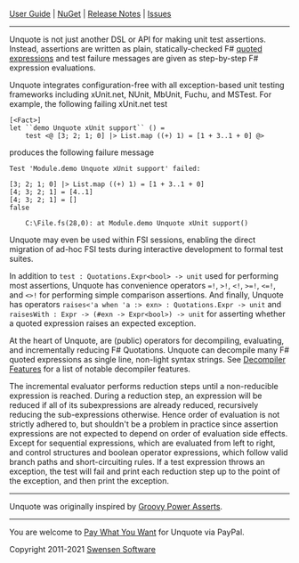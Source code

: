 [User Guide](../../wiki/UserGuide) | [NuGet](https://www.nuget.org/packages/Unquote/) | [Release Notes](../../wiki/ReleaseNotes) | [Issues](../../issues)

---

Unquote is not just another DSL or API for making unit test assertions. Instead, assertions are written as plain, statically-checked F# [quoted expressions](http://msdn.microsoft.com/en-us/library/dd233212.aspx) and test failure messages are given as step-by-step F# expression evaluations.

Unquote integrates configuration-free with all exception-based unit testing frameworks including xUnit.net, NUnit, MbUnit, Fuchu, and MSTest. For example, the following failing xUnit.net test

```
[<Fact>]
let ``demo Unquote xUnit support`` () =
    test <@ [3; 2; 1; 0] |> List.map ((+) 1) = [1 + 3..1 + 0] @>
```

produces the following failure message

```
Test 'Module.demo Unquote xUnit support' failed: 

[3; 2; 1; 0] |> List.map ((+) 1) = [1 + 3..1 + 0]
[4; 3; 2; 1] = [4..1]
[4; 3; 2; 1] = []
false

	C:\File.fs(28,0): at Module.demo Unquote xUnit support()
```

Unquote may even be used within FSI sessions, enabling the direct migration of ad-hoc FSI tests during interactive development to formal test suites.

In addition to `test : Quotations.Expr<bool> -> unit` used for performing most assertions, Unquote has convenience operators `=!`, `>!`, `<!`, `>=!`, `<=!`, and `<>!` for performing  simple comparison assertions. And finally, Unquote has operators `raises<'a when 'a :> exn> : Quotations.Expr -> unit` and `raisesWith : Expr -> (#exn -> Expr<bool>) -> unit` for asserting whether a quoted expression raises an expected exception.

At the heart of Unquote, are (public) operators for decompiling, evaluating, and incrementally reducing F# Quotations. Unquote can decompile many F# quoted expressions as single line, non-light syntax strings. See [Decompiler Features](../../wiki/DecompilerFeatures) for a list of notable decompiler features.

The incremental evaluator performs reduction steps until a non-reducible expression is reached. During a reduction step, an expression will be reduced if all of its subexpressions are already reduced, recursively reducing the sub-expressions otherwise. Hence order of evaluation is not strictly adhered to, but shouldn't be a problem in practice since assertion expressions are not expected to depend on order of evaluation side effects. Except for sequential expressions, which are evaluated from left to right, and control structures and boolean operator expressions, which follow valid branch paths and short-circuiting rules. If a test expression throws an exception, the test will fail and print each reduction step up to the point of the exception, and then print the exception.

---

Unquote was originally inspired by [Groovy Power Asserts](http://dontmindthelanguage.wordpress.com/2009/12/11/groovy-1-7-power-assert/).

---

You are welcome to [Pay What You Want](https://www.paypal.com/cgi-bin/webscr?cmd=_s-xclick&hosted_button_id=ZNFZMKQF77YRC) for Unquote via PayPal.

Copyright 2011-2021 [Swensen Software](http://www.swensensoftware.com)
